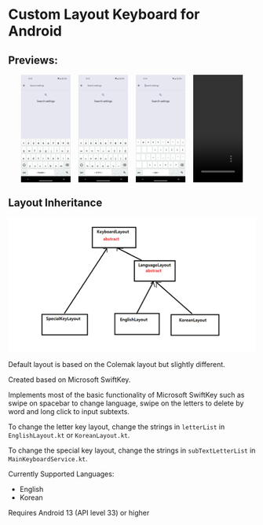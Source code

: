 # Custom Layout Keyboard for Android

## Previews:
<div style="display: flex; flex-direction: row; column-gap: 1rem; justify-content: center;">
    <img src="readme_resources/screenshot1.png" style="width: 20%"/>
    <img src="readme_resources/screenshot2.png" style="width: 20%"/>
    <img src="readme_resources/screenshot3.png" style="width: 20%"/>
    <video src="readme_resources/screenrecord1.mp4" autoplay loop muted style="width: 20%;"/>
</div>

## Layout Inheritance
<img src="readme_resources/layout_inheritance_diagram.png">

Default layout is based on the Colemak layout but slightly different.

Created based on Microsoft SwiftKey.

Implements most of the basic functionality of Microsoft SwiftKey such as swipe on spacebar to change language, swipe on the letters to delete by word and long click to input subtexts.

To change the letter key layout, change the strings in `letterList` in `EnglishLayout.kt` or `KoreanLayout.kt`.

To change the special key layout, change the strings in `subTextLetterList` in `MainKeyboardService.kt`.

Currently Supported Languages:
- English
- Korean

Requires Android 13 (API level 33) or higher

